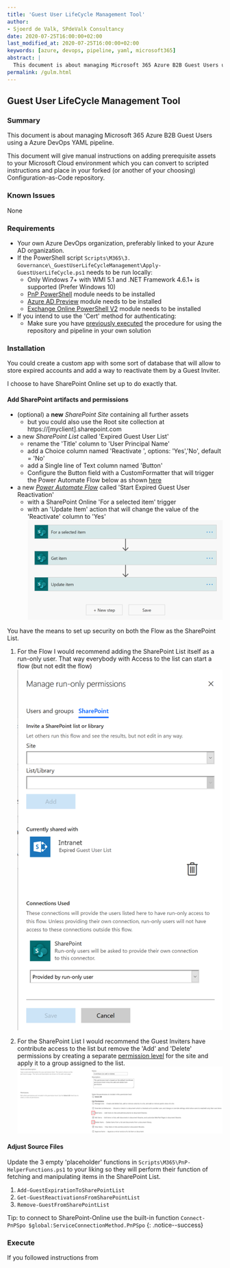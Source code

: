 ```yaml
---
title: 'Guest User LifeCycle Management Tool'
author:
- Sjoerd de Valk, SPdeValk Consultancy
date: 2020-07-25T16:00:00+02:00
last_modified_at: 2020-07-25T16:00:00+02:00
keywords: [azure, devops, pipeline, yaml, microsoft365]
abstract: |
  This document is about managing Microsoft 365 Azure B2B Guest Users using a Azure DevOps YAML pipeline.
permalink: /gulm.html
---
```

## Guest User LifeCycle Management Tool

### Summary

This document is about managing Microsoft 365 Azure B2B Guest Users using a Azure DevOps YAML pipeline.

This document will give manual instructions on adding prerequisite assets to your Microsoft Cloud environment which you can convert to scripted instructions and place in your forked (or another of your choosing) Configuration-as-Code repository.

### Known Issues

None

### Requirements

* Your own Azure DevOps organization, preferably linked to your Azure AD organization.
* If the PowerShell script `Scripts\M365\3. Governance\_GuestUserLifeCycleManagement\Apply-GuestUserLifeCycle.ps1` needs to be run locally:
  * Only Windows 7+ with WMI 5.1 and .NET Framework 4.6.1+ is supported (Prefer Windows 10)
  * [PnP PowerShell](https://github.com/pnp/PnP-PowerShell#installation) module needs to be installed
  * [Azure AD Preview](https://www.powershellgallery.com/packages/AzureADPreview/2.0.2.105) module needs to be installed
  * [Exchange Online PowerShell V2](https://docs.microsoft.com/en-us/powershell/exchange/exchange-online-powershell-v2?view=exchange-ps#install-and-maintain-the-exchange-online-powershell-v2-module) module needs to be installed  
* If you intend to use the 'Cert' method for authenticating:
  * Make sure you have [previously executed](README.md#add-certificates-and-credentials) the procedure for using the repository and pipeline in your own solution

### Installation

You could create a custom app with some sort of database that will allow to store expired accounts and add a way to reactivate them by a Guest Inviter.

I choose to have SharePoint Online set up to do exactly that.

#### Add SharePoint artifacts and permissions

* (optional) a **new** *SharePoint Site* containing all further assets
  * but you could also use the Root site collection at https://[myclient].sharepoint.com
* a new *SharePoint List* called 'Expired Guest User List'
  * rename the 'Title' column to 'User Principal Name'
  * add a Choice column named 'Reactivate ', options: 'Yes','No', default = 'No'
  * add a Single line of Text column named 'Button'
  * Configure the Button field with a CustomFormatter that will trigger the Power Automate Flow below as shown [here](https://docs.microsoft.com/en-us/sharepoint/dev/declarative-customization/column-formatting#create-a-button-to-launch-a-flow)
* a new [*Power Automate Flow*](https://emea.flow.microsoft.com) called 'Start Expired Guest User Reactivation'
  * with a SharePoint Online 'For a selected item' trigger
  * with an 'Update Item' action that will change the value of the 'Reactivate' column to 'Yes'
  ![](assets/images/2020-07-25-14-44-22.png)

You have the means to set up security on both the Flow as the SharePoint List.

1. For the Flow I would recommend adding the SharePoint List itself as a run-only user. That way everybody with Access to the list can start a flow (but not edit the flow)
![](assets/images/2020-07-25-15-45-23.png)

1. For the SharePoint List I would recommend the Guest Inviters have contribute access to the list but remove the 'Add' and 'Delete' permissions by creating a separate [permission level](https://docs.microsoft.com/en-us/sharepoint/understanding-permission-levels) for the site and apply it to a group assigned to the list.
![Add additional permission level](assets/images/2020-07-25-15-36-58.png)

#### Adjust Source Files

Update the 3 empty 'placeholder' functions in `Scripts\M365\PnP-HelperFunctions.ps1` to your liking so they will perform their function of fetching and manipulating items in the SharePoint List.

1. `Add-GuestExpirationToSharePointList`
1. `Get-GuestReactivationsFromSharePointList`
1. `Remove-GuestFromSharePointList`

Tip: to connect to SharePoint-Online use the built-in function `Connect-PnPSpo $global:ServiceConnectionMethod.PnPSpo`
{: .notice--success}

### Execute

If you followed instructions from 
